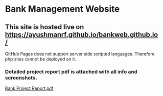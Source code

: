 # Bank Management Website
## This site is hosted live on https://ayushmanrf.github.io/bankweb.github.io/

GitHub Pages does not support server side scripted languages. Therefore php sites cannot be deployed on it.

### Detailed project report pdf is attached with all info and screenshots.

[Bank Project Report.pdf](https://github.com/AyushmanRF/bankweb.github.io/files/12371515/Bank.Project.Report.pdf)
